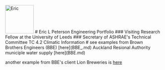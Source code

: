 <img width="92" alt="Eric" src="https://github.com/user-attachments/assets/5f89e734-5a71-46c1-a900-6892376699b2">
# Eric L Peterson Engineering Portfolio
### Visiting Research Fellow at the University of Leeds
### Secretary of ASHRAE's Technical Committee TC 4.2 Climatic Information
#
see examples from Brown Brothers Engineers (BBE) [here](BBE_.md)
Auckland Resional Authority municiple water supply [here](BBE.md)

another example from BBE's client Lion Breweries is [here](BBE_Lion.md)
